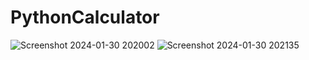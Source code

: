 # PythonCalculator
![Screenshot 2024-01-30 202002](https://github.com/MattLovesToCode/CalculatorPython/assets/134560399/4873aa17-c155-4e35-9d93-5a3f02640417)
![Screenshot 2024-01-30 202135](https://github.com/MattLovesToCode/CalculatorPython/assets/134560399/ac27182d-8e0b-4ac0-8f35-83baf121985e)
